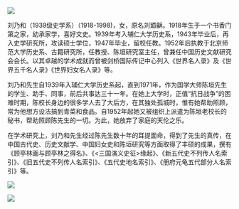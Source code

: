 ![](https://s2.loli.net/2022/08/14/aSPd4kyDcKHn6CM.png)

刘乃和（1939级史学系）（1918-1998)，女，原名刘廼龢。1918年生于一个书香门第之家，幼承家学，喜好文史。1939年考入辅仁大学历史系，1943年毕业后，再入史学研究所，攻读硕士学位，1947年毕业，留校任教。1952年后执教于北京师范大学历史系、古籍研究所，任教授、陈垣研究室主任，曾兼任中国历史文献研究会会长。以其卓越的学术成就而曾被剑桥国际传记中心列入《世界名人录》及《世界五千名人录》《世界妇女名人录》等。

刘乃和先生自1939年入辅仁大学历史系起，直到1971年，作为国学大师陈垣先生的学生、助手、同事，前后共事达三十一年。在她上大学时，正值“抗日战争”的困难时期，陈校长身边的很多学人去了大后方，在其独处孤城时，惟有她帮助照顾，常为他想方设法搞到青菜和食品。自1952年起她又被组织上派遣为陈垣老校长的秘书，帮助照顾陈先生的一切。为此，她放弃了家庭的天伦之乐。

在学术研究上，刘乃和先生经过陈先生数十年的耳提面命，得到了先生的真传，在中国古代史、历史文献学、中国妇女史和陈垣研究等方面取得了丰硕的成果，撰有《顾亭林画与顾亭林之得名》、《<三国演义史征>缘起》、《新五代史不列传人名索引》、《旧五代史不列传人名索引》、《五代史地名索引》、《册府元龟五代部分人名索引》等。

![](https://s2.loli.net/2022/08/14/5QT4DjIgrJd3oR9.jpg)

![](https://s2.loli.net/2022/08/14/RBgpe5ItyTUkMQ4.png)
